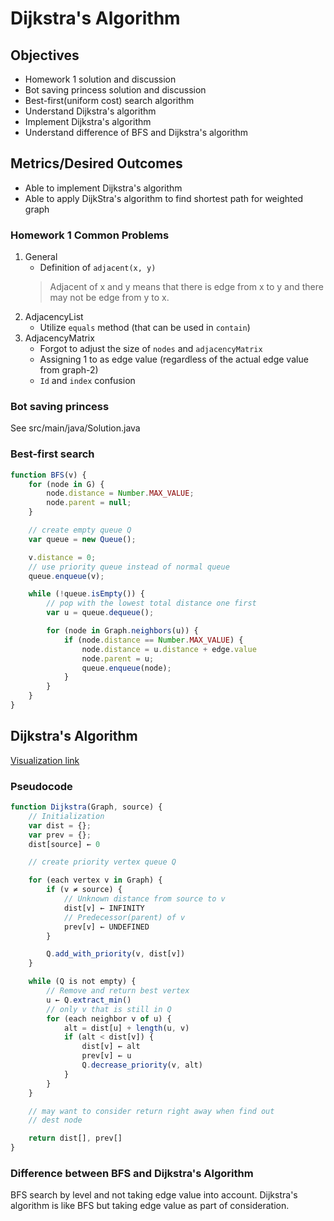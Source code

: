 # Dijkstra's Algorithm

## Objectives

* Homework 1 solution and discussion
* Bot saving princess solution and discussion
* Best-first(uniform cost) search algorithm
* Understand Dijkstra's algorithm
* Implement Dijkstra's algorithm
* Understand difference of BFS and Dijkstra's algorithm

## Metrics/Desired Outcomes

* Able to implement Dijkstra's algorithm
* Able to apply DijkStra's algorithm to find shortest path for weighted graph

### Homework 1 Common Problems

1. General
    * Definition of `adjacent(x, y)`  
    > Adjacent of x and y means that there is edge from x to y and there may not be edge from y to x.
1. AdjacencyList
    * Utilize `equals` method (that can be used in `contain`)
2. AdjacencyMatrix
    * Forgot to adjust the size of `nodes` and `adjacencyMatrix`
    * Assigning 1 to as edge value (regardless of the actual edge value from graph-2)
    * `Id` and `index` confusion

### Bot saving princess

See src/main/java/Solution.java

### Best-first search

```js
function BFS(v) {
    for (node in G) {
        node.distance = Number.MAX_VALUE;
        node.parent = null;
    }

    // create empty queue Q      
    var queue = new Queue();

    v.distance = 0;
    // use priority queue instead of normal queue
    queue.enqueue(v);

    while (!queue.isEmpty()) {
        // pop with the lowest total distance one first
        var u = queue.dequeue();

        for (node in Graph.neighbors(u)) {
            if (node.distance == Number.MAX_VALUE) {
                node.distance = u.distance + edge.value
                node.parent = u;
                queue.enqueue(node);
            }
        }
    }
}
```

## Dijkstra's Algorithm

[Visualization link](https://www.cs.usfca.edu/~galles/visualization/Dijkstra.html)

### Pseudocode

```js
function Dijkstra(Graph, source) {
    // Initialization
    var dist = {};
    var prev = {};
    dist[source] ← 0

    // create priority vertex queue Q

    for (each vertex v in Graph) {
        if (v ≠ source) {
            // Unknown distance from source to v
            dist[v] ← INFINITY
            // Predecessor(parent) of v
            prev[v] ← UNDEFINED
        }

        Q.add_with_priority(v, dist[v])
    }

    while (Q is not empty) {
        // Remove and return best vertex
        u ← Q.extract_min()
        // only v that is still in Q
        for (each neighbor v of u) {
            alt = dist[u] + length(u, v)
            if (alt < dist[v]) {
                dist[v] ← alt
                prev[v] ← u
                Q.decrease_priority(v, alt)
            }
        }
    }

    // may want to consider return right away when find out
    // dest node

    return dist[], prev[]
}
```

### Difference between BFS and Dijkstra's Algorithm

BFS search by level and not taking edge value into account.
Dijkstra's algorithm is like BFS but taking edge value as part of consideration.
